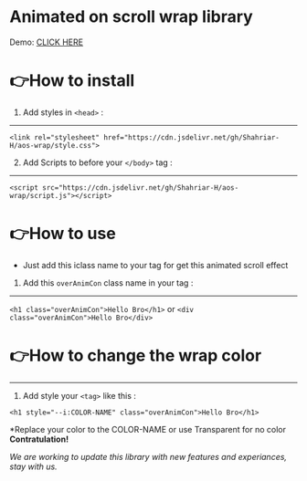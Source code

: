 # Animated on scroll wrap library

Demo:
[CLICK HERE](https://shahriar-h.github.io/aos-wrap/)

# 👉How to install
1. Add styles in `<head>` :
---
```
<link rel="stylesheet" href="https://cdn.jsdelivr.net/gh/Shahriar-H/aos-wrap/style.css">
```
2. Add Scripts to before your `</body>` tag :
---
```
<script src="https://cdn.jsdelivr.net/gh/Shahriar-H/aos-wrap/script.js"></script>
```
# 👉How to use
* Just add this iclass name to your tag for get this animated scroll effect
1. Add this `overAnimCon` class name in your tag :
---
`<h1 class="overAnimCon">Hello Bro</h1>` or 
`<div class="overAnimCon">Hello Bro</div>`

# 👉How to change the wrap color
---
1. Add style your `<tag>` like this :
```
<h1 style="--i:COLOR-NAME" class="overAnimCon">Hello Bro</h1>
```
*Replace your color to the COLOR-NAME or use Transparent for no color
**Contratulation!**

*We are working to update this library with new features and experiances, stay with us.*


